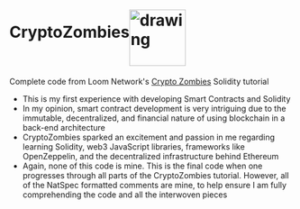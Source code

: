 # CryptoZombies<img src="https://user-images.githubusercontent.com/61299527/173169381-50559426-c1e0-4908-b61c-67a9cf9aaee4.png" alt="drawing" width="100px" align="middle"/>
Complete code from Loom Network's [Crypto Zombies](https://cryptozombies.io/en/course) Solidity tutorial
- This is my first experience with developing Smart Contracts and Solidity
- In my opinion, smart contract development is very intriguing due to the immutable, decentralized, and financial nature of using blockchain in a back-end architecture
- CryptoZombies sparked an excitement and passion in me regarding learning Solidity, web3 JavaScript libraries, frameworks like OpenZeppelin, and the decentralized infrastructure behind Ethereum
- Again, none of this code is mine. This is the final code when one progresses through all parts of the CryptoZombies tutorial. However, all of the NatSpec formatted comments are mine, to help ensure I am fully comprehending the code and all the interwoven pieces

        
